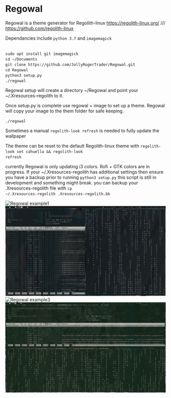 # Regowal

Regowal is a theme generator for Regolith-linux
https://regolith-linux.org/ /// https://github.com/regolith-linux

Dependancies include <code>python 3.7</code> and <code>imagemagick</code>

<code>
sudo apt install git imagemagick
cd ~/Documents
git clone https://github.com/JollyRogerTrader/Regowal.git
cd Regowal
python3 setup.py
./regowal <full path to img>
</code>

Regowal setup will create a directory ~/Regowal and point your ~/.Xresources-regolith to it.

Once setup.py is complete use regowal + image to set up a theme. Regowal will copy your image to the them folder for safe keeping.

<code>./regowal <full path to img></code>

Sometimes a manual <code>regolith-look refresh</code> is needed to fully update the wallpaper

The theme can be reset to the default Regolith-linux theme with
<code>regolith-look set cahuella && regolith-look refresh</code>

currently Regowal is only updating i3 colors. Rofi + GTK colors are in progress. If your ~/.Xresources-regolith has additional settings then ensure you have a backup prior to running <code>python3 setup.py</code> this script is still in development and something might break. you can backup your .Xresources-regolith file with <code>cp ~/.Xresources-regolith .Xresources-regolith.bk</code>

![Regowal example1](Desktop.png)
![Regowal example2](Desktop1.png)
![Regowal example3](Desktop2.png)
![Regowal example4](Desktop3.png)

